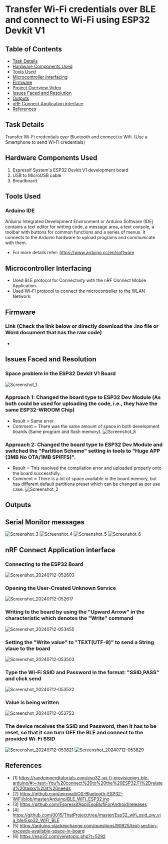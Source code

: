 Transfer Wi-Fi credentials over BLE and connect to Wi-Fi using ESP32 Devkit V1 <a name="TOP"></a>
===================

## Table of Contents
* [Task Details](#Task-Details)
* [Hardware Components Used](#Hardware-Components-Used)
* [Tools Used](#Tools-Used)
* [Microcontroller Interfacing](#Microcontroller-Interfacing)
* [Firmware](#Firmware)
* [Project Overview Video](#Project-Overview-Video)
* [Issues Faced and Resolution](#Issues-Faced-and-Resolution)
* [Outputs](#Outputs)
* [nRF Connect Application interface](#nRF-Connect-Application-interface)
* [References](#References)

## Task Details
Transfer Wi-Fi credentials over Bluetooth and connect to Wifi. (Use a Smartphone to send Wi-Fi credentials)

## Hardware Components Used
1. Espressif System's ESP32 Devkit V1 development board
2. USB to MicroUSB cable
3. Breadboard

## Tools Used
### Arduino IDE 
Arduino Integrated Development Environment or Arduino Software (IDE) contains a text editor for writing code, a message area, a text console, a toolbar with buttons for common functions and a series of menus. It connects to the Arduino hardware to upload programs and communicate with them. 
* For more details refer: <https://www.arduino.cc/en/software>

## Microcontroller Interfacing
* Used BLE protocol for Connectivity with the nRF Connect Mobile Application.
* Used Wi-Fi protocol to connect the microcontroller to the WLAN Network:

## Firmware
### Link (Check the link below or directly download the .ino file or Word document that has the raw code)
- 

## Issues Faced and Resolution
### Space problem in the ESP32 Devkit V1 Board
![Screenshot_1](https://github.com/user-attachments/assets/bcd0a14f-14e9-4dd7-8fc5-0aafd63c3f00)

### Approach 1: Changed the board type to ESP32 Dev Module (As both could be used for uploading the code, i.e., they have the same ESP32-WROOM Chip)
* Result = Same error.
* Comment = There was the same amount of space in both development boards (Same program and flash memory).
![Screenshot_8](https://github.com/user-attachments/assets/5fb3c90a-8aa4-493c-becc-6f24580831dc)

### Approach 2: Changed the board type to ESP32 Dev Module and switched the "Partition Scheme" setting in tools to "Huge APP (3MB No OTA/1MB SPIFFS)".
* Result = This resolved the compilation error and uploaded properly onto the board successfully.
* Comment = There is a lot of space available in the board memory, but has different default partitions preset which can be changed as per use case.
![Screenshot_2](https://github.com/user-attachments/assets/99f7807d-d574-436b-8ba3-5fe99e3fbbba)

## Outputs
## Serial Monitor messages
![Screenshot_3](https://github.com/user-attachments/assets/9704d1b7-4945-41f2-ad96-a5dc8219da4d)
![Screenshot_4](https://github.com/user-attachments/assets/514afd4b-771e-4b37-a7a3-6aecb7170fb2)
![Screenshot_5](https://github.com/user-attachments/assets/55742ceb-1ef5-4c25-9ab6-dc1ffa9568d8)
![Screenshot_6](https://github.com/user-attachments/assets/27c45227-bb99-4631-bc91-ba13568e4d3f)

## nRF Connect Application interface
### Connecting to the ESP32 Board
![Screenshot_20240712-052603](https://github.com/user-attachments/assets/045dafbd-c4cf-4255-81c5-8026471fc126)

### Opening the User-Created Unknown Service
![Screenshot_20240712-052617](https://github.com/user-attachments/assets/33c132cd-11ad-414c-9892-418ca17a4e06)

### Writing to the board by using the "Upward Arrow" in the characteristic which denotes the "Write" command
![Screenshot_20240712-053455](https://github.com/user-attachments/assets/edffbb2c-25f0-4df2-9983-9532aa94e8f4)

### Setting the "Write value" to "TEXT(UTF-8)" to send a String vlaue to the board
![Screenshot_20240712-053503](https://github.com/user-attachments/assets/835e1f2f-3c01-407b-9990-abbf0a7d298e)

### Type the Wi-Fi SSID and Password in the format: "SSID,PASS" and click send
![Screenshot_20240712-053522](https://github.com/user-attachments/assets/0d3794d4-bfdd-46ac-a40d-6ccc9cf352cd)

### Value is being written
![Screenshot_20240712-053753](https://github.com/user-attachments/assets/c0c3e110-1d31-489f-a49a-dce1825b3957)

### The device receives the SSID and Password, then it has to be reset, so that it can turn OFF the BLE and connect to the provided Wi-Fi SSID
![Screenshot_20240712-053821](https://github.com/user-attachments/assets/7bf729da-eead-4465-93ca-91a656a5dd51)
![Screenshot_20240712-053829](https://github.com/user-attachments/assets/8502e512-faf8-423d-a604-d31fb99ad1d4)

## References
 - [1] https://randomnerdtutorials.com/esp32-wi-fi-provisioning-ble-arduino/#:~:text=You%20connect%20to%20the%20ESP32,Fi%2Drelated%20tasks%20it%20needs
 - [2] https://github.com/mironal/iOS-Bluetooth-ESP32-WiFi/blob/master/Arduino/BLE_WiFi_ESP32.ino
 - [3] https://github.com/EspressifApp/EspBlufiForAndroid/releases
 - [4] https://github.com/0015/ThatProject/tree/master/Esp32_wifi_ssid_pw_via_ble/Esp32_WIFI_BLE
 - [5] https://arduino.stackexchange.com/questions/90925/text-section-exceeds-available-space-in-board
 - [6] https://esp32.com/viewtopic.php?t=5292
